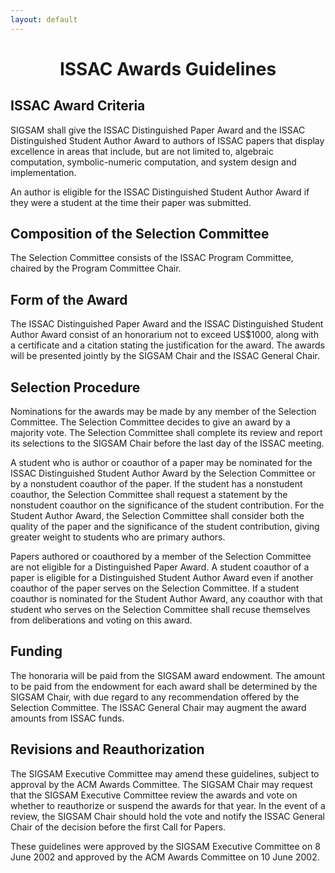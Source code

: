 ```yaml
---
layout: default
---
```

<center>
  <h1> 
    ISSAC Awards Guidelines
  </h1>
</center>


<h2> ISSAC Award Criteria</h2>

SIGSAM shall give the ISSAC Distinguished Paper Award and the ISSAC Distinguished Student Author Award to authors of ISSAC papers that display excellence in areas that include, but are not limited to, algebraic computation, symbolic-numeric computation, and system design and implementation.

An author is eligible for the ISSAC Distinguished Student Author Award if they were a student at the time their paper was submitted.

<h2>Composition of the Selection Committee</h2>
The Selection Committee consists of the ISSAC Program Committee, chaired by the Program Committee Chair.

<h2>Form of the Award</h2>
The ISSAC Distinguished Paper Award and the ISSAC Distinguished Student Author Award consist of an honorarium not to exceed US$1000, along with a certificate and a citation stating the justification for the award. The awards will be presented jointly by the SIGSAM Chair and the ISSAC General Chair.

<h2>Selection Procedure</h2>
Nominations for the awards may be made by any member of the Selection Committee. The Selection Committee decides to give an award by a majority vote. The Selection Committee shall complete its review and report its selections to the SIGSAM Chair before the last day of the ISSAC meeting.

A student who is author or coauthor of a paper may be nominated for the ISSAC Distinguished Student Author Award by the Selection Committee or by a nonstudent coauthor of the paper. If the student has a nonstudent coauthor, the Selection Committee shall request a statement by the nonstudent coauthor on the significance of the student contribution. For the Student Author Award, the Selection Committee shall consider both the quality of the paper and the significance of the student contribution, giving greater weight to students who are primary authors.

Papers authored or coauthored by a member of the Selection Committee are not eligible for a Distinguished Paper Award. A student coauthor of a paper is eligible for a Distinguished Student Author Award even if another coauthor of the paper serves on the Selection Committee. If a student coauthor is nominated for the Student Author Award, any coauthor with that student who serves on the Selection Committee shall recuse themselves from deliberations and voting on this award.

<h2>Funding</h2>
The honoraria will be paid from the SIGSAM award endowment. The amount to be paid from the endowment for each award shall be determined by the SIGSAM Chair, with due regard to any recommendation offered by the Selection Committee. The ISSAC General Chair may augment the award amounts from ISSAC funds.

<h2>Revisions and Reauthorization</h2>
The SIGSAM Executive Committee may amend these guidelines, subject to approval by the ACM Awards Committee. The SIGSAM Chair may request that the SIGSAM Executive Committee review the awards and vote on whether to reauthorize or suspend the awards for that year. In the event of a review, the SIGSAM Chair should hold the vote and notify the ISSAC General Chair of the decision before the first Call for Papers.

These guidelines were approved by the SIGSAM Executive Committee on 8 June 2002 and approved by the ACM Awards Committee on 10 June 2002.